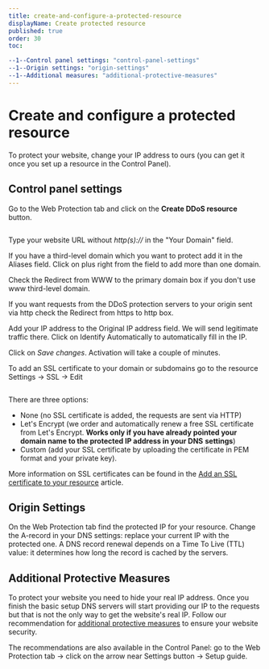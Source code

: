 ```yaml
---
title: create-and-configure-a-protected-resource
displayName: Create protected resource
published: true
order: 30
toc:

--1--Control panel settings: "control-panel-settings"
--1--Origin settings: "origin-settings"
--1--Additional measures: "additional-protective-measures"
---
```


# Create and configure a protected resource

To protect your website, change your IP address to ours (you can get it once you set up a resource in the Control Panel).

## Сontrol panel settings

Go to the Web Protection tab and click on the **Create DDoS resource** button.

<img src="https://support.gcore.com/hc/article_attachments/8945657763089/mceclip0.png" alt="">

Type your website URL without *http(s)://* in the "Your Domain" field.

If you have a third-level domain which you want to protect add it in the Aliases field. Click on plus right from the field to add more than one domain.

Check the Redirect from WWW to the primary domain box if you don't use www third-level domain. 

If you want requests from the DDoS protection servers to your origin sent via http check the Redirect from https to http box.

Add your IP address to the Original IP address field. We will send legitimate traffic there. Click on Identify Automatically to automatically fill in the IP.

Click on *Save changes*. Activation will take a couple of minutes.

To add an SSL certificate to your domain or subdomains go to the resource Settings -> SSL -> Edit

<img src="https://support.gcore.com/hc/article_attachments/8945718376849/mceclip1.png" alt="">

There are three options:

- None (no SSL certificate is added, the requests are sent via HTTP)
- Let's Encrypt (we order and automatically renew a free SSL certificate from Let's Encrypt. **Works only if you have already pointed your domain name to the protected IP address in your DNS** **settings**)
- Custom (add your SSL certificate by uploading the certificate in PEM format and your private key).

More information on SSL certificates can be found in the <a href="https://gcore.com/docs/web-security/add-an-ssl-certificate-to-your-resource" target="_blank">Add an SSL certificate to your resource</a> article.

## Origin Settings

On the Web Protection tab find the protected IP for your resource. Change the A-record in your DNS settings: replace your current IP with the protected one. A DNS record renewal depends on a Time To Live (TTL) value: it determines how long the record is cached by the servers.

## Additional Protective Measures

To protect your website you need to hide your real IP address. Once you finish the basic setup DNS servers will start providing our IP to the requests but that is not the only way to get the website's real IP. Follow our recommendation for <a href="https://gcore.com/docs/web-security/configure-additional-protection-settings" target="_blank">additional protective measures</a> to ensure your website security.

The recommendations are also available in the Control Panel: go to the Web Protection tab -> click on the arrow near Settings button -> Setup guide.